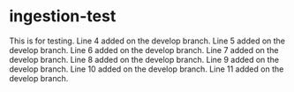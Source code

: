 # ingestion-test

This is for testing.
Line 4 added on the develop branch.
Line 5 added on the develop branch.
Line 6 added on the develop branch.
Line 7 added on the develop branch.
Line 8 added on the develop branch.
Line 9 added on the develop branch.
Line 10 added on the develop branch.
Line 11 added on the develop branch.
